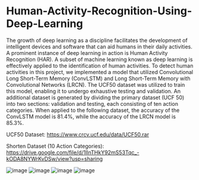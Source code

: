 # Human-Activity-Recognition-Using-Deep-Learning
The growth of deep learning as a discipline facilitates the development of intelligent devices and software that can aid humans in their daily activities. A prominent instance of deep learning in action is Human Activity Recognition (HAR). A subset of machine learning known as deep learning is effectively applied to the identification of human activities. To detect human activities in this project, we implemented a model that utilized Convolutional Long Short-Term Memory (ConvLSTM) and Long Short-Term Memory with Convolutional Networks (LRCN). The UCF50 dataset was utilized to train this model, enabling it to undergo exhaustive testing and validation. An additional dataset is generated by dividing the primary dataset (UCF 50) into two sections: validation and testing, each consisting of ten action categories. When applied to the following dataset, the accuracy of the ConvLSTM model is 81.4%, while the accuracy of the LRCN model is 85.3%.

UCF50 Dataset: https://www.crcv.ucf.edu/data/UCF50.rar

Shorten Dataset (10 Action Categories): https://drive.google.com/file/d/1llnTHkY92mS53Tqc_-kODA8NYWrKvDSw/view?usp=sharing

![image](https://github.com/abhiramsannidhi/Human-Activity-Recognition-Using-Deep-Learning/assets/113664369/7cb03488-2de1-4270-bf88-e27611654925)
![image](https://github.com/abhiramsannidhi/Human-Activity-Recognition-Using-Deep-Learning/assets/113664369/0ddeaeb5-a2b0-4b2c-813f-f03e8a6e2c14)
![image](https://github.com/abhiramsannidhi/Human-Activity-Recognition-Using-Deep-Learning/assets/113664369/ab689a05-7a43-431d-b831-a3b2952f4d3d)
![image](https://github.com/abhiramsannidhi/Human-Activity-Recognition-Using-Deep-Learning/assets/113664369/70a55788-4cd7-4bb9-8edf-1051077136a5)

